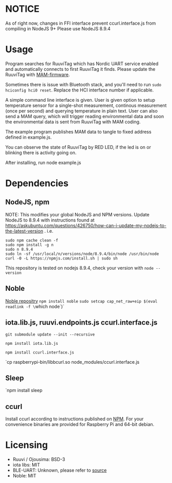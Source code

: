 # NOTICE
As of right now, changes in FFI interface prevent ccurl.interface.js from compiling in NodeJS 9+
Please use NodeJS 8.9.4

# Usage
Program searches for RuuviTag which has Nordic UART service enabled
and automatically connects to first RuuviTag it finds.
Please update the RuuviTag with [MAM-firmware](https://lab.ruuvi.com/distribution-packages/frankfurt_demo_dfu.zip).

Sometimes there is issue with Bluetooth stack, and you'll need to run
`sudo hciconfig hci0 reset`. Replace the HCI interface number if applicable. 

A simple command line interface is given. 
User is given option to setup temperature sensor for a single-shot measurement,
continous measurement (once per second) and querying temperature in plain text.
User can also send a MAM query, which will trigger reading environmental data 
and soon the environmental data is sent from RuuviTag with MAM coding. 

The example program publishes MAM data to tangle to fixed address defined in example.js.

You can observe the state of RuuviTag by RED LED, if the led is on or blinking there is activity
going on.

After installing, run node example.js

# Dependencies
## NodeJS, npm 
NOTE: This modifies your global NodeJS and NPM versions.
Update NodeJS to 8.9.4 with instructions found at
https://askubuntu.com/questions/426750/how-can-i-update-my-nodejs-to-the-latest-version . i.e.
```
sudo npm cache clean -f
sudo npm install -g n
sudo n 8.9.4
sudo ln -sf /usr/local/n/versions/node/8.9.4/bin/node /usr/bin/node
curl -0 -L https://npmjs.com/install.sh | sudo sh
```

This repository is tested on nodejs 8.9.4, check your version with `node --version`

## Noble
[Noble repositry](https://github.com/sandeepmistry/noble)
`npm install noble`
`sudo setcap cap_net_raw+eip $(eval readlink -f \`which node\`)`

## iota.lib.js, ruuvi.endpoints.js ccurl.interface.js
`git submodule update --init --recursive`

`npm install iota.lib.js`

`npm install ccurl.interface.js`

`cp raspberrypi-bin/libbcurl.so node_modules/ccurl.interface.js

## Sleep
`npm install sleep

## ccurl
Install ccurl according to instructions published on [NPM](https://www.npmjs.com/package/ccurl.interface.js#https://github.com/iotaledger/ccurl).
For your convenience binaries are provided for Raspberry Pi and 64-bit debian.

# Licensing
 * Ruuvi / Ojousima: BSD-3
 * iota libs: MIT
 * BLE-UART: Unknown, please refer to [source](https://github.com/tigoe/BluetoothLE-Examples/issues/7)
 * Noble: MIT 

